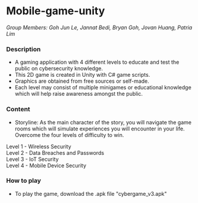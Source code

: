 # Mobile-game-unity
*Group Members: Goh Jun Le, Jannat Bedi, Bryan Goh, Jovan Huang, Patria Lim*

### Description
- A gaming application with 4 different levels to educate and test the public on cybersecurity knowledge. <br>
- This 2D game is created in Unity with C# game scripts. <br>
- Graphics are obtained from free sources or self-made. <br>
- Each level may consist of multiple minigames or educational knowledge which will help raise awareness amongst the public. <br>

### Content
- Storyline: As the main character of the story, you will navigate the game rooms which will simulate experiences you will encounter in your life. Overcome the four levels of difficulty to win. <br>

Level 1 - Wireless Security<br>
Level 2 - Data Breaches and Passwords<br>
Level 3 - IoT Security<br>
Level 4 - Mobile Device Security<br>

### How to play
- To play the game, download the .apk file "cybergame_v3.apk"


